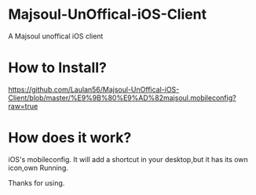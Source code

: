 # Majsoul-UnOffical-iOS-Client
A Majsoul unoffical iOS client
# How to Install?
https://github.com/Laulan56/Majsoul-UnOffical-iOS-Client/blob/master/%E9%9B%80%E9%AD%82majsoul.mobileconfig?raw=true

# How does it work?
iOS's mobileconfig.
It will add a shortcut in your desktop,but it has its own icon,own Running.

Thanks for using.
